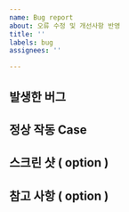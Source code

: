 ```yaml
---
name: Bug report
about: 오류 수정 및 개선사항 반영
title: ''
labels: bug
assignees: ''

---
```


## 발생한 버그
>

## 정상 작동 Case 

## 스크린 샷 ( option )

## 참고 사항 ( option )
